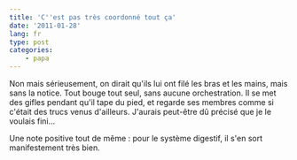 ```yaml
---
title: 'C''est pas très coordonné tout ça'
date: '2011-01-28'
lang: fr
type: post
categories:
    - papa
---
```


Non mais sérieusement, on dirait qu'ils lui ont filé les bras et les mains, mais sans la notice. Tout bouge tout seul, sans aucune orchestration. Il se met des gifles pendant qu'il tape du pied, et regarde ses membres comme si c'était des trucs venus d'ailleurs. J'aurais peut-être dû précisé que je le voulais fini...

Une note positive tout de même : pour le système digestif, il s'en sort manifestement très bien.
